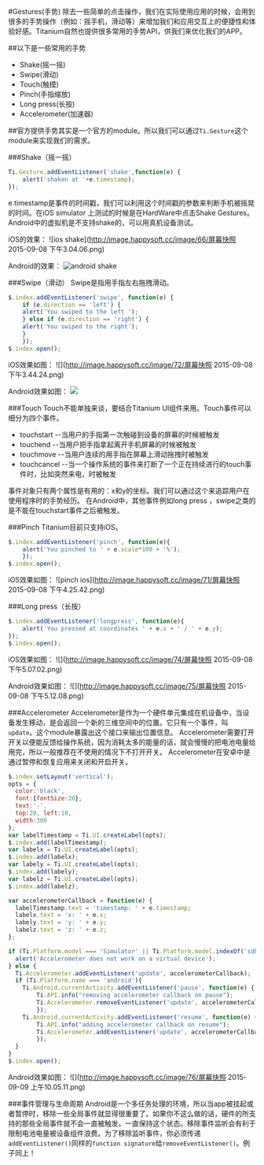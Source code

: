 #Gestures(手势)
除去一些简单的点击操作，我们在实际使用应用的时候，会用到很多的手势操作（例如：摇手机，滑动等）来增加我们和应用交互上的便捷性和体验好感。Titanium自然也提供很多常用的手势API，供我们来优化我们的APP。

##以下是一些常用的手势
+ Shake(摇一摇)
+ Swipe(滑动)
+ Touch(触摸)
+ Pinch(手指缩放)
+ Long press(长按)
+ Accelerometer(加速器)

##官方提供手势其实是一个官方的module。所以我们可以通过`Ti.Gesture`这个module来实现我们的需求。

###Shake（摇一摇）
```javascript
Ti.Gesture.addEventListener('shake',function(e) {
    alert('shaken at '+e.timestamp);
});
```
e.timestamp是事件的时间戳，我们可以利用这个时间戳的参数来判断手机被摇晃的时间。在iOS simulator 上测试的时候是在HardWare中点击Shake Gestures。Android中的虚拟机是不支持shake的，可以用真机设备测试。

iOS的效果：
![ios shake](http://image.happysoft.cc/image/66/屏幕快照 2015-09-08 下午3.04.06.png)

Android的效果：
![android shake](http://image.happysoft.cc/image/67/1.pic_hd.jpg)

###Swipe（滑动）
Swipe是指用手指左右拖拽滑动。
```javascript
$.index.addEventListener('swipe', function(e) {
    if (e.direction == 'left') {
    alert('You swiped to the left ');
    } else if (e.direction == 'right') {
    alert('You swiped to the right');
    }
    });
$.index.open();
```

iOS效果如图：
![](http://image.happysoft.cc/image/72/屏幕快照 2015-09-08 下午3.44.24.png)

Android效果如图：
![](http://image.happysoft.cc/image/73/3.pic_hd.jpg)

###Touch
Touch不能单独来谈，要结合Titanium UI组件来用。Touch事件可以细分为四个事件。
+ touchstart --当用户的手指第一次触碰到设备的屏幕的时候被触发
+ touchend --当用户把手指拿起离开手机屏幕的时候被触发
+ touchmove --当用户连续的用手指在屏幕上滑动拖拽时被触发
+ touchcancel --当一个操作系统的事件来打断了一个正在持续进行的touch事件时，比如突然来电，时被触发

事件对象只有两个属性是有用的：x和y的坐标。我们可以通过这个来追踪用户在使用程序时的手势经历。
在Android中，其他事件例如long press ，swipe之类的是不能在touchstart事件之后被触发。

###Pinch
Titanium目前只支持iOS。
```javascript
$.index.addEventListener('pinch', function(e){
    alert('You pinched to ' + e.scale*100 + '%');
    });
$.index.open();
```
iOS效果如图：
![pinch ios](http://image.happysoft.cc/image/71/屏幕快照 2015-09-08 下午4.25.42.png)

###Long press（长按）
```javascript
$.index.addEventListener('longpress', function(e){
    alert('You pressed at coordinates ' + e.x + ' / ' + e.y);
});
$.index.open();
```

iOS效果如图：
![](http://image.happysoft.cc/image/74/屏幕快照 2015-09-08 下午5.07.02.png)

Android效果如图：
![](http://image.happysoft.cc/image/75/屏幕快照 2015-09-08 下午5.12.08.png)

###Accelerometer
Accelerometer是作为一个硬件单元集成在机设备中，当设备发生移动，是会返回一个新的三维空间中的位置。它只有一个事件，叫`update`。这个module暴露出这个接口来输出位置信息。
Accelerometer需要打开开关以便能反馈给操作系统，因为消耗太多的能量的话，就会慢慢的把电池电量给用完，所以一般推荐在不使用的情况下不打开开关。
Accelerometer在安卓中是通过暂停和恢复应用来关闭和开启开关。
```javascript
$.index.setLayout('vertical');
opts = {
  color:'black',
  font:{fontSize:20},
  text:'-',
  top:20, left:10,
  width:300
};
var labelTimestamp = Ti.UI.createLabel(opts);
$.index.add(labelTimestamp);
var labelx = Ti.UI.createLabel(opts);
$.index.add(labelx);
var labely = Ti.UI.createLabel(opts);
$.index.add(labely);
var labelz = Ti.UI.createLabel(opts);
$.index.add(labelz);

var accelerometerCallback = function(e) {
  labelTimestamp.text = 'timestamp: ' + e.timestamp;
  labelx.text = 'x: ' + e.x;
  labely.text = 'y: ' + e.y;
  labelz.text = 'z: ' + e.z;
};

if (Ti.Platform.model === 'Simulator' || Ti.Platform.model.indexOf('sdk') !== -1 ){
  alert('Accelerometer does not work on a virtual device');
} else {
  Ti.Accelerometer.addEventListener('update', accelerometerCallback);
  if (Ti.Platform.name === 'android'){
    Ti.Android.currentActivity.addEventListener('pause', function(e) {
        Ti.API.info("removing accelerometer callback on pause");
        Ti.Accelerometer.removeEventListener('update', accelerometerCallback);
        });
    Ti.Android.currentActivity.addEventListener('resume', function(e) {
        Ti.API.info("adding accelerometer callback on resume");
        Ti.Accelerometer.addEventListener('update', accelerometerCallback);
        });
  }
}
$.index.open();
```

Android效果如图：
![](http://image.happysoft.cc/image/76/屏幕快照 2015-09-09 上午10.05.11.png)

###事件管理与生命周期
Android是一个多任务处理的环境，所以当app被挂起或者暂停时，移除一些全局事件就显得很重要了。如果你不这么做的话，硬件的所支持的那些全局事件就不会一直被触发，一直保持这个状态。移除事件监听会有利于限制电池电量被设备组件浪费。为了移除监听事件，你必须传递`addEventListener()`同样的`function signature`给`removeEventListener()`。例子同上！


